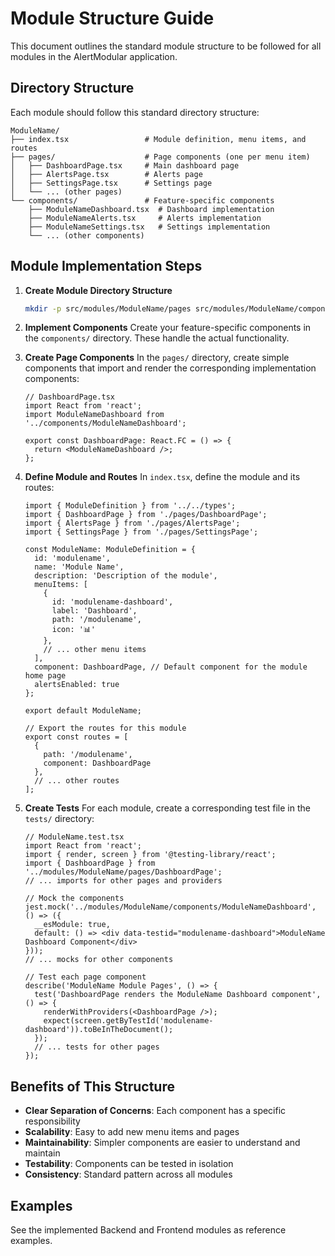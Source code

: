 # Module Structure Guide

This document outlines the standard module structure to be followed for all modules in the AlertModular application.

## Directory Structure

Each module should follow this standard directory structure:

```
ModuleName/
├── index.tsx                 # Module definition, menu items, and routes
├── pages/                    # Page components (one per menu item)
│   ├── DashboardPage.tsx     # Main dashboard page
│   ├── AlertsPage.tsx        # Alerts page
│   ├── SettingsPage.tsx      # Settings page
│   └── ... (other pages)
└── components/               # Feature-specific components
    ├── ModuleNameDashboard.tsx  # Dashboard implementation
    ├── ModuleNameAlerts.tsx     # Alerts implementation
    ├── ModuleNameSettings.tsx   # Settings implementation
    └── ... (other components)
```

## Module Implementation Steps

1. **Create Module Directory Structure**
   ```bash
   mkdir -p src/modules/ModuleName/pages src/modules/ModuleName/components
   ```

2. **Implement Components**
   Create your feature-specific components in the `components/` directory. These handle the actual functionality.

3. **Create Page Components**
   In the `pages/` directory, create simple components that import and render the corresponding implementation components:

   ```tsx
   // DashboardPage.tsx
   import React from 'react';
   import ModuleNameDashboard from '../components/ModuleNameDashboard';

   export const DashboardPage: React.FC = () => {
     return <ModuleNameDashboard />;
   };
   ```

4. **Define Module and Routes**
   In `index.tsx`, define the module and its routes:

   ```tsx
   import { ModuleDefinition } from '../../types';
   import { DashboardPage } from './pages/DashboardPage';
   import { AlertsPage } from './pages/AlertsPage';
   import { SettingsPage } from './pages/SettingsPage';

   const ModuleName: ModuleDefinition = {
     id: 'modulename',
     name: 'Module Name',
     description: 'Description of the module',
     menuItems: [
       {
         id: 'modulename-dashboard',
         label: 'Dashboard',
         path: '/modulename',
         icon: '📊'
       },
       // ... other menu items
     ],
     component: DashboardPage, // Default component for the module home page
     alertsEnabled: true
   };

   export default ModuleName;

   // Export the routes for this module
   export const routes = [
     {
       path: '/modulename',
       component: DashboardPage
     },
     // ... other routes
   ];
   ```

5. **Create Tests**
   For each module, create a corresponding test file in the `tests/` directory:

   ```tsx
   // ModuleName.test.tsx
   import React from 'react';
   import { render, screen } from '@testing-library/react';
   import { DashboardPage } from '../modules/ModuleName/pages/DashboardPage';
   // ... imports for other pages and providers

   // Mock the components
   jest.mock('../modules/ModuleName/components/ModuleNameDashboard', () => ({
     __esModule: true,
     default: () => <div data-testid="modulename-dashboard">ModuleName Dashboard Component</div>
   }));
   // ... mocks for other components

   // Test each page component
   describe('ModuleName Module Pages', () => {
     test('DashboardPage renders the ModuleName Dashboard component', () => {
       renderWithProviders(<DashboardPage />);
       expect(screen.getByTestId('modulename-dashboard')).toBeInTheDocument();
     });
     // ... tests for other pages
   });
   ```

## Benefits of This Structure

- **Clear Separation of Concerns**: Each component has a specific responsibility
- **Scalability**: Easy to add new menu items and pages
- **Maintainability**: Simpler components are easier to understand and maintain
- **Testability**: Components can be tested in isolation
- **Consistency**: Standard pattern across all modules

## Examples

See the implemented Backend and Frontend modules as reference examples.